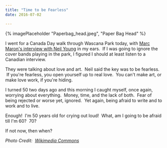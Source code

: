 ```yaml
---
title: "Time to be Fearless"
date: 2016-07-02

---
```


{% imagePlaceholder "Paperbag_head.jpeg", "Paper Bag Head" %}


I went for a Canada Day walk through Wascana Park today, with [Marc Maron's interview with Neil Young](http://www.wtfpod.com/podcast/episode-717-neil-young) in my ears.  If I was going to ignore the cover bands playing in the park, I figured I should at least listen to a Canadian interview.

They were talking about love and art.  Neil said the key was to be fearless.  If you're fearless, you open yourself up to real love.  You can't make art, or make love work, if you're hiding.

I turned 50 two days ago and this morning I caught myself, once again, worrying about everything.  Money, time, and the lack of both.  Fear of being rejected or worse yet, ignored.  Yet again, being afraid to write and to work and to live.

Enough!  I'm 50 years old for crying out loud!  What, am I going to be afraid till I'm 60?  70?

If not now, then when?

_Photo Credit:  [Wikimedia Commons](https://commons.wikimedia.org/wiki/File:Paperbag_head.jpeg)_
